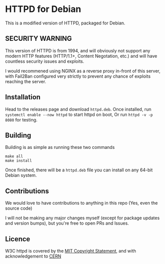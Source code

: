 # HTTPD for Debian
This is a modified version of HTTPD, packaged for Debian.

## SECURITY WARNING
This version of HTTPD is from 1994, and will obviously not support any modern HTTP features (HTTP/1.1+, Content Negotation, etc.) and will have countless security issues and exploits.

I would recommened using NGINX as a reverse proxy in-front of this server, with Fail2Ban configured very strictly to prevent any chance of exploits reaching the server.

## Installation
Head to the releases page and download `httpd.deb`.
Once installed, run `systemctl enable --now httpd` to start httpd on boot,
Or run `httpd -v -p 8080` for testing.

## Building
Building is as simple as running these two commands
```
make all
make install
```
Once finished, there will be a `httpd.deb` file you can install on any 64-bit Debian system.

## Contributions
We would love to have contributions to anything in this repo (Yes, even the source code)

I will not be making any major changes myself (except for package updates and version bumps), but you're free to open PRs and Issues.

## Licence
W3C httpd is covered by the [MIT Copyright Statement](COPYRIGHT), and with acknowledgement to [CERN](CERN)
